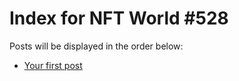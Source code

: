 # Index for NFT World #528
Posts will be displayed in the order below:

- [Your first post](./001-first.md)

